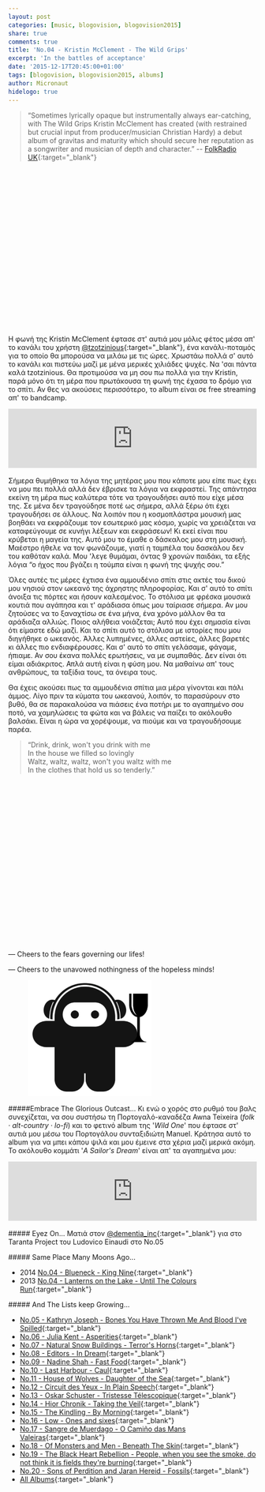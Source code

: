 ```yaml
---
layout: post
categories: [music, blogovision, blogovision2015]
share: true
comments: true
title: 'No.04 - Kristin McClement - The Wild Grips'
excerpt: 'In the battles of acceptance'
date: '2015-12-17T20:45:00+01:00'
tags: [blogovision, blogovision2015, albums]
author: Micronaut
hidelogo: true
---
```

>&ldquo;Sometimes lyrically opaque but instrumentally always ear-catching, with The Wild Grips Kristin McClement has created (with restrained but crucial input from producer/musician Christian Hardy) a debut album of gravitas and maturity which should secure her reputation as a songwriter and musician of depth and character.&rdquo; -- [FolkRadio UK](http://www.folkradio.co.uk/2015/03/kristin-mcclement-the-wild-grips/){:target="_blank"}

<div class="invisible">
<figure class="center">
	<iframe width="70%" height="320" src="about:blank" data-src="https://www.youtube.com/embed/_yPHlwqY7e4" frameborder="0">&nbsp;</iframe>
</figure>
</div>

Η φωνή της Kristin McClement έφτασε στ' αυτιά μου μόλις φέτος μέσα απ' το κανάλι του χρήστη [@tzotzinious](https://www.youtube.com/channel/UC-cSXjGlG90Gw8VDTwsL06g){:target="_blank"}, ένα κανάλι-ποταμός για το οποίο θα μπορούσα να μιλάω με τις ώρες. Χρωστάω πολλά σ' αυτό το κανάλι και πιστεύω μαζί με μένα μερικές χιλιάδες ψυχές. Να 'σαι πάντα καλά tzotzinious. Θα προτιμούσα να μη σου πω πολλά για την Kristin, παρά μόνο ότι τη μέρα που πρωτάκουσα τη φωνή της έχασα το δρόμο για το σπίτι. Αν θες να ακούσεις περισσότερο, το album είναι σε free streaming απ' το bandcamp. 

<iframe style="border: 0; width: 100%; height: 120px;" src="https://bandcamp.com/EmbeddedPlayer/album=2893054752/size=large/bgcol=ffffff/linkcol=0687f5/tracklist=false/artwork=small/track=3359943704/transparent=true/" seamless><a href="http://kristinmcclement.bandcamp.com/album/the-wild-grips">The Wild Grips by Kristin McClement</a></iframe>

Σήμερα θυμήθηκα τα λόγια της μητέρας μου που κάποτε μου είπε πως έχει να μου πει πολλά αλλά δεν έβρισκε τα λόγια να εκφραστεί. Της απάντησα εκείνη τη μέρα πως καλύτερα τότε να τραγουδήσει αυτό που είχε μέσα της. Σε μένα δεν τραγούδησε ποτέ ως σήμερα, αλλά ξέρω ότι έχει τραγουδήσει σε άλλους. Να λοιπόν που η κοσμοπλάστρα μουσική μας βοηθάει να εκφράζουμε τον εσωτερικό μας κόσμο, χωρίς να χρειάζεται να καταφεύγουμε σε κυνήγι λέξεων και εκφράσεων! Κι εκεί είναι που κρύβεται η μαγεία της. Αυτό μου το έμαθε ο δάσκαλος μου στη μουσική. Μαέστρο ήθελε να τον φωνάζουμε, γιατί η ταμπέλα του δασκάλου δεν του καθόταν καλά. Μου 'λεγε θυμάμαι, όντας 9 χρονών παιδάκι, τα εξής λόγια  &ldquo;ο ήχος που βγάζει η τούμπα είναι η φωνή της ψυχής σου.&rdquo;

Όλες αυτές τις μέρες έχτισα ένα αμμουδένιo σπίτι στις ακτές του δικού μου νησιού στον ωκεανό της άχρηστης πληροφορίας. Και σ' αυτό το σπίτι άνοιξα τις πόρτες και ήσουν καλεσμένος. Το στόλισα με φρέσκα μουσικά κουτιά που αγάπησα και τ' αράδιασα όπως μου ταίριασε σήμερα. Αν μου ζητούσες να το ξαναχτίσω σε ένα μήνα, ένα χρόνο μάλλον θα τα αράδιαζα αλλιώς. Ποιος αλήθεια νοιάζεται; Αυτό που έχει σημασία είναι ότι είμαστε εδώ μαζί. Και το σπίτι αυτό το στόλισα με ιστορίες που μου διηγήθηκε ο ωκεανός. Άλλες λυπημένες, άλλες αστείες, άλλες βαρετές κι άλλες πιο ενδιαφέρουσες. Και σ' αυτό το σπίτι γελάσαμε, φάγαμε, ήπιαμε. Αν σου έκανα πολλές ερωτήσεις, να με συμπαθάς. Δεν είναι ότι είμαι αδιάκριτος. Απλά αυτή είναι η φύση μου. Να μαθαίνω απ' τους ανθρώπους, τα ταξίδια τους, τα όνειρα τους.

Θα έχεις ακούσει πως τα αμμουδένια σπίτια μια μέρα γίνονται και πάλι άμμος. Λίγο πριν τα κύματα του ωκεανού, λοιπόν, το παρασύρουν στο βυθό, θα σε παρακαλούσα να πιάσεις ένα ποτήρι με το αγαπημένο σου ποτό, να χαμηλώσεις τα φώτα και να βάλεις να παίζει το ακόλουθο βαλσάκι. Είναι η ώρα να χορέψουμε, να πιούμε και να τραγουδήσουμε παρέα.

>&ldquo;Drink, drink, won't you drink with me<br/>
>In the house we filled so lovingly<br/>
>Waltz, waltz, waltz, won't you waltz with me<br/>
>In the clothes that hold us so tenderly.&rdquo;

<div class="invisible">
<figure class="center">
	<iframe width="70%" height="325" src="about:blank" data-src="https://www.youtube.com/embed/wp11HYcEokc" frameborder="0">&nbsp;</iframe>
</figure>
</div>

&#8212; Cheers to the fears governing our lifes!
 
 &#8212; Cheers to the unavowed nothingness of the hopeless minds!

<figure class="center">
	<a href="/images/micronaut-goblet.png"><img src="/images/micronaut-goblet.png" alt="micronaut-goblet" /></a>
</figure>

<div class="text-divider"></div>

#####Embrace The Glorious Outcast...
Κι ενώ ο χορός στο ρυθμό του βαλς συνεχίζεται, να σου συστήσω τη Πορτογαλό-καναδέζα Awna Teixeira (*folk · alt-country · lo-fi*)  και το φετινό album της '*Wild One*' που έφτασε στ' αυτιά μου μέσω του Πορτογάλου συνταξιδιώτη Manuel. Κράτησα αυτό το album για να μπει κάπου ψιλά και μου έμεινε στα χέρια μαζί μερικά ακόμη. Το ακόλουθο κομμάτι '*A Sailor's Dream*' είναι απ' τα αγαπημένα μου:

<iframe style="border: 0; width: 100%; height: 120px;" src="https://bandcamp.com/EmbeddedPlayer/album=1845474346/size=large/bgcol=ffffff/linkcol=0687f5/tracklist=false/artwork=small/track=206019512/transparent=true/" seamless><a href="http://awnateixeira.bandcamp.com/album/wild-one">Wild One by Awna Teixeira</a></iframe>

<div class="text-divider"></div>

#####<i class="fa fa-hand-o-right"></i> Eyez Οn...
Ματιά στον [@dementia_inc](http://avatonkortez.blogspot.nl/2015/12/to-4-dementiaincludovico-einaudi.html){:target="_blank"} για στο Taranta Project του Ludovico Einaudi στο Νο.05

#####<i class="fa fa-hand-o-right"></i> Same Place Many Moons Ago...
* 2014 [No.04 - Blueneck - King Nine](/music/blogovision/blogovision2014/blogovision2014-no04/){:target="_blank"}
* 2013 [No.04 - Lanterns on the Lake - Until The Colours Run](/music/blogovision/blogovision2013/blogovision2013-no04/){:target="_blank"}

#####<i class="fa fa-hand-o-right"></i> And The Lists keep Growing...
* [No.05 - Kathryn Joseph - Bones You Have Thrown Me And Blood I've Spilled](/music/blogovision/blogovision2015/blogovision2015-no05/){:target="_blank"}
* [No.06 - Julia Kent - Asperities](/music/blogovision/blogovision2015/blogovision2015-no06/){:target="_blank"}
* [No.07 - Natural Snow Buildings - Terror's Horns](/music/blogovision/blogovision2015/blogovision2015-no07/){:target="_blank"}
* [No.08 - Editors - In Dream](/music/blogovision/blogovision2015/blogovision2015-no08/){:target="_blank"}
* [No.09 - Nadine Shah - Fast Food](/music/blogovision/blogovision2015/blogovision2015-no09/){:target="_blank"}
* [No.10 - Last Harbour - Caul](/music/blogovision/blogovision2015/blogovision2015-no10/){:target="_blank"}
* [No.11 - House of Wolves - Daughter of the Sea](/music/blogovision/blogovision2015/blogovision2015-no11/){:target="_blank"}
* [No.12 - Circuit des Yeux - In Plain Speech](/music/blogovision/blogovision2015/blogovision2015-no12/){:target="_blank"}
* [No.13 - Oskar Schuster - Tristesse Télescopique](/music/blogovision/blogovision2015/blogovision2015-no13/){:target="_blank"}
* [No.14 - Hior Chronik - Taking the Veil](/music/blogovision/blogovision2015/blogovision2015-no14/){:target="_blank"}
* [No.15 - The Kindling - By Morning](/music/blogovision/blogovision2015/blogovision2015-no15/){:target="_blank"}
* [No.16 - Low - Ones and sixes](/music/blogovision/blogovision2015/blogovision2015-no16/){:target="_blank"}
* [No.17 - Sangre de Muerdago - O Camiño das Mans Valeiras](/music/blogovision/blogovision2015/blogovision2015-no17/){:target="_blank"}
* [No.18 - Of Monsters and Men - Beneath The Skin](/music/blogovision/blogovision2015/blogovision2015-no18/){:target="_blank"}
* [No.19 - The Black Heart Rebellion - People, when you see the smoke, do not think it is fields they're burning](/music/blogovision/blogovision2015/blogovision2015-no19/){:target="_blank"}
* [No.20 - Sons of Perdition and Jaran Hereid - Fossils](/music/blogovision/blogovision2015/blogovision2015-no20/){:target="_blank"}
* [All Albums](/music/new-albums-2015/){:target="_blank"}